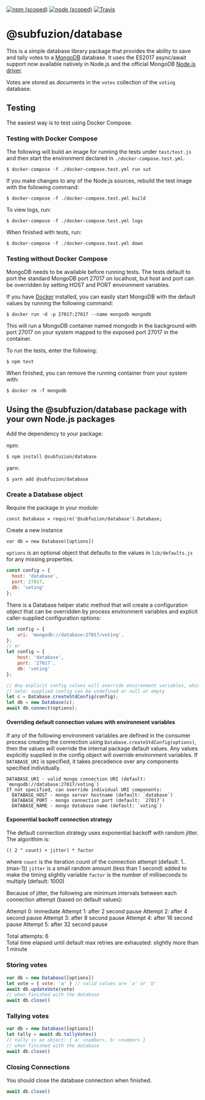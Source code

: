 [![npm (scoped)](https://img.shields.io/npm/v/@subfuzion/database.svg)](@subfuzion/database)
[![node (scoped)](https://img.shields.io/node/v/@subfuzion/database.svg)](@subfuzion/database)
[![Travis](https://img.shields.io/travis/subfuzion/docker-voting-app-nodejs.svg)](https://travis-ci.org/subfuzion/docker-voting-app-nodejs)

# @subfuzion/database

This is a simple database library package that provides the ability to save and tally votes
to a [MongoDB](https://www.mongodb.com/) database. It uses the ES2017 async/await support now available natively in Node.js
and the official MongoDB [Node.js driver](http://mongodb.github.io/node-mongodb-native/2.2).

Votes are stored as documents in the `votes` collection of the `voting` database.

## Testing

The easiest way is to test using Docker Compose.

### Testing with Docker Compose

The following will build an image for running the tests under `test/test.js` and then start
the environment declared in `./docker-compose.test.yml`.

    $ docker-compose -f ./docker-compose.test.yml run sut

If you make changes to any of the Node.js sources, rebuild the test image with the
following command:

    $ docker-compose -f ./docker-compose.test.yml build

To view logs, run:

    $ docker-compose -f ./docker-compose.test.yml logs

When finished with tests, run:

    $ docker-compose -f ./docker-compose.test.yml down

### Testing without Docker Compose

MongoDB needs to be available before running tests. The tests default to
port the standard MongoDB port 27017 on localhost, but host and port can be overridden by setting
HOST and PORT environment variables.

If you have [Docker](https://www.docker.com/) installed, you can easily
start MongoDB with the default values by running the following command:

    $ docker run -d -p 27017:27017 --name mongodb mongodb

This will run a MongoDB container named mongodb in the background with port 27017
on your system mapped to the exposed port 27017 in the container.

To run the tests, enter the following:

    $ npm test

When finished, you can remove the running container from your system with:

    $ docker rm -f mongodb

## Using the @subfuzion/database package with your own Node.js packages

Add the dependency to your package:

npm:

    $ npm install @subfuzion/database

yarn:

    $ yarn add @subfuzion/database

### Create a Database object

Require the package in your module:

    const Database = require('@subfuzion/database').Database;

Create a new instance

    var db = new Database([options])

`options` is an optional object that defaults to the values in `lib/defaults.js` for any missing properties.

```js
const config = {
  host: 'database',
  port: 27017,
  db: 'voting'
};
```

There is a Database helper static method that will create a configuration object that can be
overridden by process environment variables and explicit caller-supplied configuration options:

```js
let config = {
    uri: 'mongodb://database:27017/voting',
};
// or
let config = {
    host: 'database',
    port: '27017',
    db: 'voting'
};

// Any explicit config values will override environment variables, which override internal package defaults
// note: supplied config can be undefined or null or empty
let c = Database.createStdConfig(config);
let db = new Database(c);
await db.connect(options);
```

#### Overriding default connection values with environment variables

If any of the following environment variables are defined in the consumer process creating the connection
using `Database.createStdConfig(options)`, then the values will override the internal package default values.
Any values explicitly supplied in the config object will override environment variables.
If `DATABASE_URI` is specified, it takes precedence over any components specified individually.

    DATABASE_URI - valid mongo connection URI (default: `mongodb://database:27017/voting`)
    If not specified, can override individual URI components:
      DATABASE_HOST - mongo server hostname (default: `database`)
      DATABASE_PORT - mongo connection port (default: `27017`)
      DATABASE_NAME - mongo database name (default: `voting`)

#### Exponential backoff connection strategy

The default connection strategy uses exponential backoff with random jitter. The algorithim is:

    (( 2 ^ count) + jitter) * factor

where
    `count` is the iteration count of the connection attempt (default: 1..(max-1))
    `jitter` is a small random amount (less than 1 second) added to make the timing slightly variable
    `factor` is the number of milliseconds to multiply (default: 1000)

Because of jitter, the following are minimum intervals between each connection attempt
(based on default values):

Attempt 0: immediate
Attempt 1: after 2 second pause
Attempt 2: after 4 second pause
Attempt 3: after 8 second pause
Attempt 4: after 16 second pause
Attempt 5: after 32 second pause

Total attempts: 6  
Total time elapsed until default max retries are exhausted: slightly more than 1 minute

### Storing votes

```js
var db = new Database([options])
let vote = { vote: 'a' } // valid values are 'a' or 'b'
await db.updateVote(vote)
// when finished with the database
await db.close()
```
 
### Tallying votes

```js
var db = new Database([options])
let tally = await db.tallyVotes()
// tally is an object: { a: <number>, b: <number> }
// when finished with the database
await db.close()
```

### Closing Connections

You should close the database connection when finished.

```js
await db.close()
```
